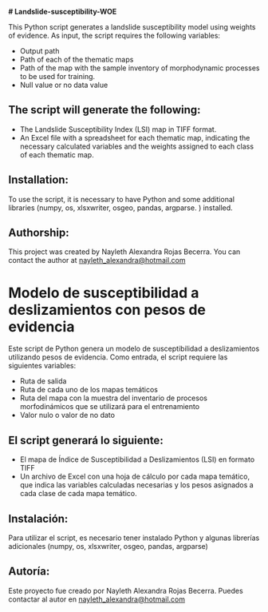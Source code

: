 **# Landslide-susceptibility-WOE**

This Python script generates a landslide susceptibility model using weights of evidence. As input, the script requires the following variables:

- Output path
- Path of each of the thematic maps
- Path of the map with the sample inventory of morphodynamic processes to be used for training.
- Null value or no data value

## The script will generate the following:

- The Landslide Susceptibility Index (LSI) map in TIFF format.
- An Excel file with a spreadsheet for each thematic map, indicating the necessary calculated variables and the weights assigned to each class of each thematic map.

## Installation:
To use the script, it is necessary to have Python and some additional libraries (numpy, os, xlsxwriter, osgeo, pandas, argparse. ) installed.

## Authorship:
This project was created by Nayleth Alexandra Rojas Becerra. You can contact the author at nayleth_alexandra@hotmail.com


# Modelo de susceptibilidad a deslizamientos con pesos de evidencia
Este script de Python genera un modelo de susceptibilidad a deslizamientos utilizando pesos de evidencia. Como entrada, el script requiere las siguientes variables:

- Ruta de salida
- Ruta de cada uno de los mapas temáticos
- Ruta del mapa con la muestra del inventario de procesos morfodinámicos que se utilizará para el entrenamiento
- Valor nulo o valor de no dato

## El script generará lo siguiente:

- El mapa de Índice de Susceptibilidad a Deslizamientos (LSI) en formato TIFF
- Un archivo de Excel con una hoja de cálculo por cada mapa temático, que indica las variables calculadas necesarias y los pesos asignados a cada clase de cada mapa temático.

## Instalación:
Para utilizar el script, es necesario tener instalado Python y algunas librerías adicionales (numpy, os, xlsxwriter, osgeo, pandas, argparse)

## Autoría:
Este proyecto fue creado por Nayleth Alexandra Rojas Becerra. Puedes contactar al autor en nayleth_alexandra@hotmail.com
